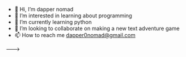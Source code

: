 - 👋 Hi, I’m dapper nomad
- 👀 I’m interested in learning about programming
- 🌱 I’m currently learning python
- 💞️ I’m looking to collaborate on making a new text adventure game
- 📫 How to reach me dapper0nomad@gmail.com

--->
